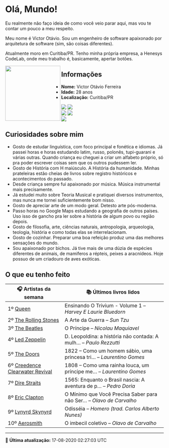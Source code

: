 # Olá, Mundo!

Eu realmente não faço ideia de como você veio parar aqui, mas vou te contar um pouco a meu respeito.

Meu nome é Victor Otávio. Sou um engenheiro de software apaixonado por arquitetura de software (sim, são coisas diferentes).

Atualmente moro em Curitiba/PR. Tenho minha própria empresa, a Henesys CodeLab, onde meu trabalho é, basicamente, apertar botões.

<img align="left" src="https://github.com/vctrtvfrrr/vctrtvfrrr/raw/master/octocat.png" alt="" width="175" />

## Informações

- **Nome:** Victor Otávio Ferreira
- **Idade:** 28 anos
- **Localização:** Curitiba/PR

[![](https://img.shields.io/badge/LinkedIn-victorotavio-blue)](https://www.linkedin.com/in/victorotavio/) [![](https://img.shields.io/badge/Twitter-@vctrtvfrrr-blue)](https://twitter.com/vctrtvfrrr)  
[![](https://img.shields.io/badge/GitHub-vctrtvfrrr-24292e)](https://github.com/vctrtvfrrr) [![](https://img.shields.io/badge/GitLab-vctrtvfrrr-ec5d16)](https://gitlab.com/vctrtvfrrr)  
[![](https://img.shields.io/badge/Email-victor@otavioferreira.com.br-red)](mailto:victor@otavioferreira.com.br)  

## Curiosidades sobre mim

-   Gosto de estudar linguística, com foco principal e fonética e idiomas. Já passei horas e horas estudando latim, russo, polonês, tupi-guarani e várias outras. Quando criança eu cheguei a criar um alfabeto próprio, só pra poder escrever coisas sem que os outros pudessem ler.
-   Gosto de História com H maiúsculo. A História da humanidade. Minhas prateleiras estão cheias de livros sobre registro históricos e acontecimentos do passado.
-   Desde criança sempre fui apaixonado por música. Música instrumental mais precisamente.
-   Já estudei muito sobre Teoria Musical e pratiquei diversos instrumentos, mas nunca me tornei suficientemente bom nisso.
-   Gosto de apreciar arte de um modo geral. Detesto arte pós-moderna.
-   Passo horas no Google Maps estudando a geografia de outros países. Uso isso de gancho pra ler sobre a história de algum povo ou região depois.
-   Gosto de filosofia, arte, ciências naturais, antropologia, arqueologia, teologia, história e como todas elas se interrelacionam.
-   Gosto de cozinhar. Preparar uma boa refeição produz uma das melhores sensações do mundo.
-   Sou apaixonado por bichos. Já tive mais de uma dúzia de espécies diferentes de animais, de mamiferos a répteis, peixes a aracnídeos. Hoje possuo de um criadouro de aves exóticas.


## O que eu tenho feito

|                                   🎧 Artistas da semana                                   |                      📚 Últimos livros lidos                      |
|-------------------------------------------------------------------------------------------|-------------------------------------------------------------------|
| 1º [Queen](https://www.last.fm/music/Queen)                                               | Ensinando O Trivium - Volume 1	–	_Harvey E Laurie Bluedorn_         |
| 2º [The Rolling Stones](https://www.last.fm/music/The+Rolling+Stones)                     | A Arte da Guerra	–	_Sun Tzu_                                        |
| 3º [The Beatles](https://www.last.fm/music/The+Beatles)                                   | O Príncipe	–	_Nicolau Maquiavel_                                    |
| 4º [Led Zeppelin](https://www.last.fm/music/Led+Zeppelin)                                 | D. Leopoldina: a história não contada: A mulh…	–	_Paulo Rezzutti_   |
| 5º [The Doors](https://www.last.fm/music/The+Doors)                                       | 1822 – Como um homem sábio, uma princesa tri…	–	_Laurentino Gomes_  |
| 6º [Creedence Clearwater Revival](https://www.last.fm/music/Creedence+Clearwater+Revival) | 1808 – Como uma rainha louca, um príncipe me…	–	_Laurentino Gomes_  |
| 7º [Dire Straits](https://www.last.fm/music/Dire+Straits)                                 | 1565: Enquanto o Brasil nascia: A aventura de p…	–	_Pedro Doria_    |
| 8º [Eric Clapton](https://www.last.fm/music/Eric+Clapton)                                 | O Mínimo que Você Precisa Saber para não Ser…	–	_Olavo de Carvalho_ |
| 9º [Lynyrd Skynyrd](https://www.last.fm/music/Lynyrd+Skynyrd)                             | Odisséia	–	_Homero (trad. Carlos Alberto Nunes)_                    |
| 10º [Aerosmith](https://www.last.fm/music/Aerosmith)                                      | O imbecil coletivo	–	_Olavo de Carvalho_                            |


---

🚀 **Última atualização:** 17-08-2020 02:27:03 UTC